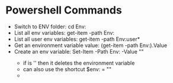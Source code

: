 # Powershell Commands

* Switch to ENV folder: cd Env:
* List all env variables: get-item -path Env:
* List all user env variables: get-item -path Env:user*
* Get an environment variable value: (get-item -path Env:<variablename>).Value
* Create an env variable: Set-Item -Path Env:<variablename> -Value "<variablevalue>"
    * if <variablevalue> is '' then it deletes the environment variable
    * can also use the shortcut $env:<variablename> = "<variablevalue>"
    * 